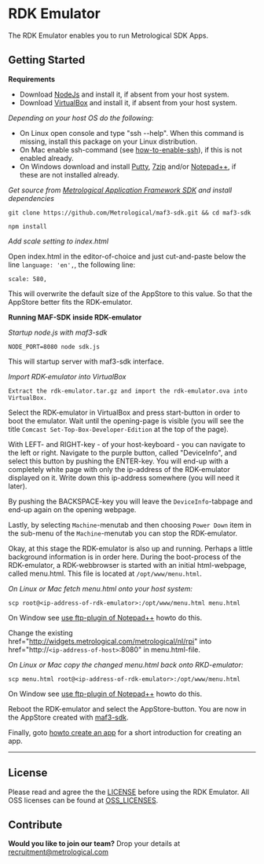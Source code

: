 RDK Emulator
============

The RDK Emulator enables you to run Metrological SDK Apps.

Getting Started
---------------

**Requirements**

- Download [NodeJs](https://nodejs.org/) and install it, if absent from your host system.
- Download [VirtualBox](http://virtualbox.org) and install it, if absent from your host system.

*Depending on your host OS do the following:*

- On Linux open console and type "ssh --help". When this command is missing, install this package on your Linux distribution.
- On Mac enable ssh-command (see [how-to-enable-ssh](http://www.maclife.com/article/howtos/how_enable_ssh_your_mac)), if this is not enabled already.
- On Windows download and install [Putty](http://www.chiark.greenend.org.uk/~sgtatham/putty/download.html), [7zip](http://www.7-zip.org/) and/or [Notepad++](http://notepad-plus-plus.org/), if these are not installed already. 

*Get source from [Metrological Application Framework SDK](httpsdd://github.com/metrological/maf3-sdk) and install dependencies*

  `git clone https://github.com/Metrological/maf3-sdk.git && cd maf3-sdk`

  `npm install` 

*Add scale setting to index.html*

Open index.html in the editor-of-choice and just cut-and-paste below the line `language: 'en',`, the following line:

  `scale: 580,`

This will overwrite the default size of the AppStore to this value. So that the AppStore better fits the RDK-emulator. 
    
**Running MAF-SDK inside RDK-emulator**

*Startup node.js with maf3-sdk*

  `NODE_PORT=8080 node sdk.js`

This will startup server with maf3-sdk interface.

*Import RDK-emulator into VirtualBox*

  `Extract the rdk-emulator.tar.gz and import the rdk-emulator.ova into VirtualBox.`

Select the RDK-emulator in VirtualBox and press start-button in order to boot the emulator. Wait until the opening-page is visible (you will see the title `Comcast Set-Top-Box-Developer-Edition` at the top of the page).

With LEFT- and RIGHT-key - of your host-keyboard - you can navigate to the left or right. Navigate to the purple button, called "DeviceInfo", and select this button by pushing the ENTER-key. You will end-up with a completely white page with only the ip-address of the RDK-emulator displayed on it. Write down this ip-address somewhere (you will need it later). 

By pushing the BACKSPACE-key you will leave the `DeviceInfo`-tabpage and end-up again on the opening webpage. 

Lastly, by selecting `Machine`-menutab and then choosing `Power Down` item in the sub-menu of the `Machine`-menutab you can stop the RDK-emulator. 

Okay, at this stage the RDK-emulator is also up and running. Perhaps a little background information is in order here. During the boot-process of the RDK-emulator, a RDK-webbrowser is started with an initial html-webpage, called menu.html. This file is located at `/opt/www/menu.html`.     

*On Linux or Mac fetch menu.html onto your host system:*
   
  `scp root@<ip-address-of-rdk-emulator>:/opt/www/menu.html menu.html`

On Window see [use ftp-plugin of Notepad++](http://www.thewindowsclub.com/access-ftp-server-notepad) howto do this.

Change the existing href="http://widgets.metrological.com/metrological/nl/rpi" into href="http://`<ip-address-of-host>`:8080" in menu.html-file.

*On Linux or Mac copy the changed menu.html back onto RKD-emulator:*

  `scp menu.html root@<ip-address-of-rdk-emulator>:/opt/www/menu.html`

On Window see [use ftp-plugin of Notepad++](http://www.thewindowsclub.com/access-ftp-server-notepad) howto do this.

Reboot the RDK-emulator and select the AppStore-button. You are now in the AppStore created with [maf3-sdk](https://github.com/Metrological/maf3-sdk/).

Finally, goto [howto create an app](https://sdk.metrological.com/getting-started) for a short introduction for creating an app.  


-------------------------------

License
-------

Please read and agree the the [LICENSE](https://github.com/Metrological/rdk-emulator/blob/master/LICENSE) before using the RDK Emulator. All OSS licenses can be found at [OSS_LICENSES](https://github.com/Metrological/rdk-emulator/blob/master/OSS_LICENSES).

Contribute
----------

**Would you like to join our team?** Drop your details at recruitment@metrological.com 
